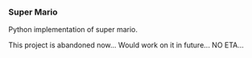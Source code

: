 ### Super Mario
Python implementation of super mario.


This project is abandoned now...
Would work on it in future...
NO ETA...
